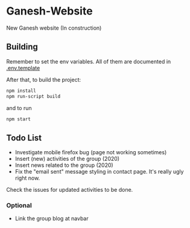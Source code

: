 # Ganesh-Website

New Ganesh website (In construction)

## Building

Remember to set the env variables. All of them are documented in [.env.template](.env.template)

After that, to build the project:

```bash
npm install
npm run-script build
```

and to run

```bash
npm start
```

## Todo List

- Investigate mobile firefox bug (page not working sometimes)
- Insert (new) activities of the group (2020)
- Insert news related to the group (2020)
- Fix the "email sent" message styling in contact page. It's really ugly right now.

Check the issues for updated activities to be done.

### Optional

- Link the group blog at navbar
